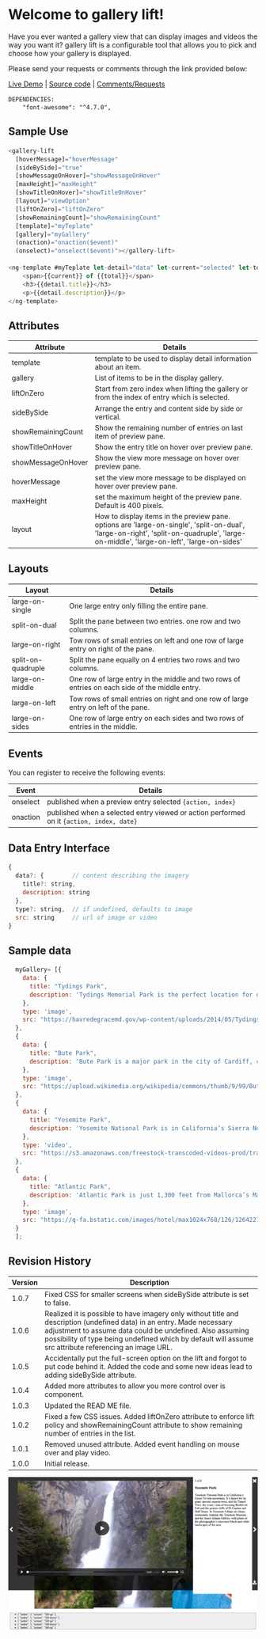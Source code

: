 # Welcome to gallery lift!

Have you ever wanted a gallery view that can display images and videos the way you want it? gallery lift is a configurable tool that allows you to pick and choose how your gallery is displayed.

Please send your requests or comments through the link provided below:

[Live Demo](https://gallery-lift.stackblitz.io) | [Source code](https://github.com/msalehisedeh/gallery-lift/tree/master/src/app) | [Comments/Requests](https://github.com/msalehisedeh/gallery-lift/issues)

```
DEPENDENCIES: 
	"font-awesome": "^4.7.0", 
```

## Sample Use

```javascript
<gallery-lift
  [hoverMessage]="hoverMessage"
  [sideBySide]="true"
  [showMessageOnHover]="showMessageOnHover"
  [maxHeight]="maxHeight"
  [showTitleOnHover]="showTitleOnHover"
  [layout]="viewOption"
  [liftOnZero]="liftOnZero"
  [showRemainingCount]="showRemainingCount"
  [template]="myTeplate"
  [gallery]="myGallery"
  (onaction)="onaction($event)"
  (onselect)="onselect($event)"></gallery-lift>

<ng-template #myTeplate let-detail="data" let-current="selected" let-total="total">
    <span>{{current}} of {{total}}</span>
    <h3>{{detail.title}}</h3>
    <p>{{detail.description}}</p>
</ng-template>
```

## Attributes

| Attribute       |Details                                                                                |
|-----------------|---------------------------------------------------------------------------------------|
|template         | template to be used to display detail information about an item.                      |
|gallery          | List of items to be in the display gallery.                                           |
|liftOnZero       | Start from zero index when lifting the gallery or from the index of entry which is selected. |
|sideBySide       | Arrange the entry and content side by side or vertical.                               |
|showRemainingCount| Show the remaining number of entries on last item of preview pane.                   |
|showTitleOnHover | Show the entry title on hover over preview pane.                                      |
|showMessageOnHover| Show the view more message on hover over preview pane.                               |
|hoverMessage     | set the view more message to be displayed on hover over preview pane.                 |
|maxHeight        | set the maximum height of the preview pane. Default is 400 pixels.                    |
|layout           | How to display items in the preview pane. options are 'large-on-single', 'split-on-dual', 'large-on-right', 'split-on-quadruple', 'large-on-middle', 'large-on-left', 'large-on-sides'           |

## Layouts

| Layout          |Details                                                                                |
|-----------------|---------------------------------------------------------------------------------------|
|large-on-single  |One large entry only filling the entire pane.                                          |
|split-on-dual    |Split the pane between two entries. one row and two columns.                           |
|large-on-right   |Tow rows of small entries on left and one row of large entry on right of the pane.     |
|split-on-quadruple| Split the pane equally on 4 entries two rows and two columns.                        |
|large-on-middle  |One row of large entry in the middle and two rows of entries on each side of the middle entry.|
|large-on-left    |Tow rows of small entries on right and one row of large entry on left of the pane.     |
|large-on-sides   |One row of large entry on each sides and two rows of entries in the middle.            |


## Events
You can register to receive the following events:

| Event       |Details                                                                                    |
|-------------|-------------------------------------------------------------------------------------------|
|onselect     | published when a preview entry selected  `{action, index}`                                |
|onaction     | published when a selected entry viewed or action performed on it `{action, index, date}`  |

## Data Entry Interface

```javascript
{
  data?: {        // content describing the imagery
    title?: string,
    description: string
  },
  type?: string,  // if undefined, defaults to image
  src: string     // url of image or video
}
```
## Sample data

```javascript
  myGallery= [{
    data: {
      title: "Tydings Park",
      description: 'Tydings Memorial Park is the perfect location for outdoor fun, ranging from a picnic to a day relaxing on the bay.  Located on Commerce Street, Tydings Park features 22 acres overlooking the water.'
    },
    type: 'image',
    src: "https://havredegracemd.gov/wp-content/uploads/2014/05/Tydings-Park-Havre-de-Grace-Maryland.jpg"
  },
  {
    data: {
      title: "Bute Park",
      description: 'Bute Park is a major park in the city of Cardiff, capital of Wales. It comprises 130 acres (53 ha) of landscaped gardens and parkland that once formed the grounds of Cardiff Castle. The park is named after the 3rd Marquess of Bute, whose family owned the castle.'
    },
    type: 'image',
    src: "https://upload.wikimedia.org/wikipedia/commons/thumb/9/99/Bute_Park%2C_Cardiff.jpg/800px-Bute_Park%2C_Cardiff.jpg"
  },
  {
    data: {
      title: "Yosemite Park",
      description: 'Yosemite National Park is in California’s Sierra Nevada mountains. It’s famed for its giant, ancient sequoia trees, and for Tunnel View, the iconic vista of towering Bridalveil Fall and the granite cliffs of El Capitan and Half Dome. In Yosemite Village are shops, restaurants, lodging, the Yosemite Museum and the Ansel Adams Gallery, with prints of the photographer’s renowned black-and-white landscapes of the area.'
    },
    type: 'video',
    src: "https://s3.amazonaws.com/freestock-transcoded-videos-prod/transcoded/freestock_v2680286.mp4"
  },
  {
    data: {
      title: "Atlantic Park",
      description: 'Atlantic Park is just 1,300 feet from Mallorca’s Magalluf Beach. It includes a lagoon-style swimming pool and air conditioned rooms with a private balcony and cable TV.'
    },
    type: 'image',
    src: "https://q-fa.bstatic.com/images/hotel/max1024x768/126/12642274.jpg"
  }
  ];
```

## Revision History

| Version | Description                                                                                   |
|---------|-----------------------------------------------------------------------------------------------|
| 1.0.7   | Fixed CSS for smaller screens when sideBySide attribute is set to false.                      |
| 1.0.6   | Realized it is possible to have imagery only without title and description (undefined data) in an entry. Made necessary adjustment to assume data could be undefined. Also assuming possibility of type being undefined which by default will assume src attribute referencing an image URL. |
| 1.0.5   | Accidentally put the full-screen option on the lift and forgot to put code behind it. Added the code and some new ideas lead to adding sideBySide attribute. |
| 1.0.4   | Added more attributes to allow you more control over is component.                            |
| 1.0.3   | Updated the READ ME file.                                                                     |
| 1.0.2   | Fixed a few CSS issues. Added liftOnZero attribute to enforce lift policy and showRemainingCount attribute to show remaining number of entries in the list. |
| 1.0.1   | Removed unused attribute. Added event handling on mouse over and play video.                  |
| 1.0.0   | Initial release.                                                                              |


![alt text](https://raw.githubusercontent.com/msalehisedeh/gallery-lift/master/sample2.png  "What you would see when a gallery is lifted.")
